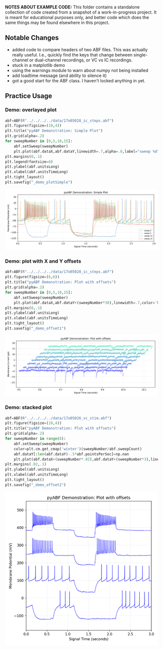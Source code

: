 **NOTES ABOUT EXAMPLE CODE:** This folder contains a standalone collection of code created from a snapshot of a work-in-progress project. It is meant for educational purposes only, and better code which does the same things may be found elsewhere
in this project.

## Notable Changes
* added code to compare headers of two ABF files. This was actually really useful. I.e., quickly find the keys that change between single-channel or dual-channel recordings, or VC vs IC recordings.
* stuck in a matplotlib demo
* using the warnings module to warn about numpy not being installed
* add loadtime message (and ability to silence it)
* got a good start for the ABF class. I haven't locked anything in yet.

## Practice Usage

### Demo: overlayed plot
```python
abf=ABF(R"../../../../data/17o05028_ic_steps.abf")  
plt.figure(figsize=(10,4))
plt.title("pyABF Demonstration: Simple Plot")
plt.grid(alpha=.2)
for sweepNumber in [0,5,10,15]:
    abf.setSweep(sweepNumber)
    plt.plot(abf.dataX,abf.dataY,linewidth=.7,alpha=.8,label="sweep %d"%(sweepNumber))
plt.margins(0,.1)
plt.legend(fontsize=8)
plt.ylabel(abf.unitsLong)
plt.xlabel(abf.unitsTimeLong)
plt.tight_layout()
plt.savefig("_demo_plotSimple")
```

![](_demo_plotSimple.png)

### Demo: plot with X and Y offsets
```python
abf=ABF(R"../../../../data/17o05028_ic_steps.abf") 
plt.figure(figsize=(6,6))
plt.title("pyABF Demonstration: Plot with offsets")
plt.grid(alpha=.2)
for sweepNumber in [0,5,10,15]:
    abf.setSweep(sweepNumber)
    plt.plot(abf.dataX,abf.dataY+(sweepNumber*30),linewidth=.7,color='b')
plt.margins(0,.1)
plt.ylabel(abf.unitsLong)
plt.xlabel(abf.unitsTimeLong)
plt.tight_layout()
plt.savefig("_demo_offset1")
```

![](_demo_offset2.png)

### Demo: stacked plot
```python
abf=ABF(R"../../../../data/17o05026_vc_stim.abf") 
plt.figure(figsize=(10,4))
plt.title("pyABF Demonstration: Plot with offsets")
plt.grid(alpha=.2)
for sweepNumber in range(8):
    abf.setSweep(sweepNumber)
    color=plt.cm.get_cmap('winter')(sweepNumber/abf.sweepCount)
    abf.dataY[:len(abf.dataY)-.5*abf.pointsPerSec]=np.nan
    plt.plot(abf.dataX+(sweepNumber*.02),abf.dataY+(sweepNumber*3),linewidth=.7,alpha=.5,color=color)
plt.margins(.02,.1)
plt.ylabel(abf.unitsLong)
plt.xlabel(abf.unitsTimeLong)
plt.tight_layout()
plt.savefig("_demo_offset2")
```

![](_demo_offset1.png)
